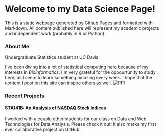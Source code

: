 # Welcome to my Data Science Page!

This is a static webpage generated by [Github Pages](https://help.github.com/articles/what-is-github-pages/) and formatted with Markdown. All content published here will represent my academic projects and independent work (probably in R or Python).

### About Me
Undergraduate Statistics student at UC Davis. 

I've been diving into a lot of statistical computing here because of my interests in _Bioinformatics_.  I'm very grateful for the oppourtunity to study here, as I seem to learn something amazing every week. I hope that the content I post on this site can inspire others as well. 
![PPI](http://www.cs.usyd.edu.au/~shhong/PPI.jpg)

### Recent Projects

#### [STA141B: An Analysis of NASDAQ Stock Indices](https://ypmori.github.io/NASDAQ)
I worked with a couple other students for our class on Data and Web Technologies for Data Analysis.
Please check it out! It also marks my first ever collaborative project on GitHub. 
